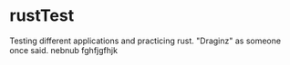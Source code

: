 # rustTest
Testing different applications and practicing rust. "Draginz" as someone once said.
nebnub
fghfjgfhjk
